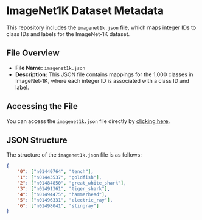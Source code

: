 # ImageNet1K Dataset Metadata

This repository includes the `imagenet1k.json` file, which maps integer IDs to class IDs and labels for the ImageNet-1K dataset.

## File Overview

- **File Name:** `imagenet1k.json`
- **Description:** This JSON file contains mappings for the 1,000 classes in ImageNet-1K, where each integer ID is associated with a class ID and label.

## Accessing the File

You can access the `imagenet1k.json` file directly by [clicking here](./imagenet1k.json).

## JSON Structure

The structure of the `imagenet1k.json` file is as follows:

```json
{
    "0": ["n01440764", "tench"],
    "1": ["n01443537", "goldfish"],
    "2": ["n01484850", "great_white_shark"],
    "3": ["n01491361", "tiger_shark"],
    "4": ["n01494475", "hammerhead"],
    "5": ["n01496331", "electric_ray"],
    "6": ["n01498041", "stingray"]
}
